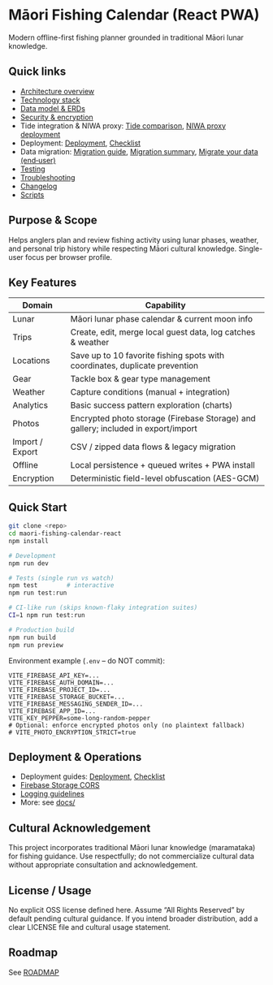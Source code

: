 # Māori Fishing Calendar (React PWA)

Modern offline-first fishing planner grounded in traditional Māori lunar knowledge.

## Quick links

- [Architecture overview](docs/architecture/OVERVIEW.md)
- [Technology stack](docs/architecture/TECH_STACK.md)
- [Data model & ERDs](docs/architecture/DATA_MODEL.md)
- [Security & encryption](docs/security/SECURITY.md)
- Tide integration & NIWA proxy: [Tide comparison](docs/tide/TIDE_COMPARISON_ANALYSIS.md), [NIWA proxy deployment](docs/deployment/NIWA_PROXY_DEPLOYMENT.md)
- Deployment: [Deployment](docs/deployment/DEPLOYMENT.md), [Checklist](docs/deployment/DEPLOYMENT_CHECKLIST.md)
- Data migration: [Migration guide](docs/migration/MIGRATION_GUIDE.md), [Migration summary](docs/migration/MIGRATION_SUMMARY.md), [Migrate your data (end‑user)](docs/migration/MIGRATE_YOUR_DATA.md)
- [Testing](docs/ops/TESTING.md)
- [Troubleshooting](docs/ops/TROUBLESHOOTING.md)
- [Changelog](docs/ops/CHANGELOG.md)
- [Scripts](docs/ops/SCRIPTS.md)

## Purpose & Scope
Helps anglers plan and review fishing activity using lunar phases, weather, and personal trip history while respecting Māori cultural knowledge. Single-user focus per browser profile.

## Key Features
| Domain | Capability |
| ------ | ---------- |
| Lunar | Māori lunar phase calendar & current moon info |
| Trips | Create, edit, merge local guest data, log catches & weather |
| Locations | Save up to 10 favorite fishing spots with coordinates, duplicate prevention |
| Gear  | Tackle box & gear type management |
| Weather | Capture conditions (manual + integration) |
| Analytics | Basic success pattern exploration (charts) |
| Photos | Encrypted photo storage (Firebase Storage) and gallery; included in export/import |
| Import / Export | CSV / zipped data flows & legacy migration |
| Offline | Local persistence + queued writes + PWA install |
| Encryption | Deterministic field-level obfuscation (AES-GCM) |

## Quick Start

```bash
git clone <repo>
cd maori-fishing-calendar-react
npm install

# Development
npm run dev

# Tests (single run vs watch)
npm test        # interactive
npm run test:run

# CI-like run (skips known-flaky integration suites)
CI=1 npm run test:run

# Production build
npm run build
npm run preview
```

Environment example (`.env` – do NOT commit):

```
VITE_FIREBASE_API_KEY=...
VITE_FIREBASE_AUTH_DOMAIN=...
VITE_FIREBASE_PROJECT_ID=...
VITE_FIREBASE_STORAGE_BUCKET=...
VITE_FIREBASE_MESSAGING_SENDER_ID=...
VITE_FIREBASE_APP_ID=...
VITE_KEY_PEPPER=some-long-random-pepper
# Optional: enforce encrypted photos only (no plaintext fallback)
# VITE_PHOTO_ENCRYPTION_STRICT=true
```

## Deployment & Operations
- Deployment guides: [Deployment](docs/deployment/DEPLOYMENT.md), [Checklist](docs/deployment/DEPLOYMENT_CHECKLIST.md)
- [Firebase Storage CORS](docs/deployment/FIREBASE_STORAGE_CORS.md)
- [Logging guidelines](docs/logging/LOGGING_GUIDELINES.md)
- More: see [docs/](docs/)

## Cultural Acknowledgement
This project incorporates traditional Māori lunar knowledge (maramataka) for fishing guidance. Use respectfully; do not commercialize cultural data without appropriate consultation and acknowledgement.

## License / Usage
No explicit OSS license defined here. Assume “All Rights Reserved” by default pending cultural guidance. If you intend broader distribution, add a clear LICENSE file and cultural usage statement.

## Roadmap
See [ROADMAP](docs/architecture/ROADMAP.md)
